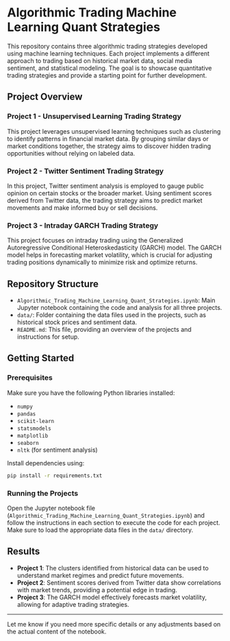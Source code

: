 
# Algorithmic Trading Machine Learning Quant Strategies

This repository contains three algorithmic trading strategies developed using machine learning techniques. Each project implements a different approach to trading based on historical market data, social media sentiment, and statistical modeling. The goal is to showcase quantitative trading strategies and provide a starting point for further development.

## Project Overview

### Project 1 - Unsupervised Learning Trading Strategy
This project leverages unsupervised learning techniques such as clustering to identify patterns in financial market data. By grouping similar days or market conditions together, the strategy aims to discover hidden trading opportunities without relying on labeled data.

### Project 2 - Twitter Sentiment Trading Strategy
In this project, Twitter sentiment analysis is employed to gauge public opinion on certain stocks or the broader market. Using sentiment scores derived from Twitter data, the trading strategy aims to predict market movements and make informed buy or sell decisions.

### Project 3 - Intraday GARCH Trading Strategy
This project focuses on intraday trading using the Generalized Autoregressive Conditional Heteroskedasticity (GARCH) model. The GARCH model helps in forecasting market volatility, which is crucial for adjusting trading positions dynamically to minimize risk and optimize returns.

## Repository Structure

- `Algorithmic_Trading_Machine_Learning_Quant_Strategies.ipynb`: Main Jupyter notebook containing the code and analysis for all three projects.
- `data/`: Folder containing the data files used in the projects, such as historical stock prices and sentiment data.
- `README.md`: This file, providing an overview of the projects and instructions for setup.

## Getting Started

### Prerequisites

Make sure you have the following Python libraries installed:

- `numpy`
- `pandas`
- `scikit-learn`
- `statsmodels`
- `matplotlib`
- `seaborn`
- `nltk` (for sentiment analysis)

Install dependencies using:
```bash
pip install -r requirements.txt
```

### Running the Projects

Open the Jupyter notebook file (`Algorithmic_Trading_Machine_Learning_Quant_Strategies.ipynb`) and follow the instructions in each section to execute the code for each project. Make sure to load the appropriate data files in the `data/` directory.

## Results

- **Project 1**: The clusters identified from historical data can be used to understand market regimes and predict future movements.
- **Project 2**: Sentiment scores derived from Twitter data show correlations with market trends, providing a potential edge in trading.
- **Project 3**: The GARCH model effectively forecasts market volatility, allowing for adaptive trading strategies.

---

Let me know if you need more specific details or any adjustments based on the actual content of the notebook.
